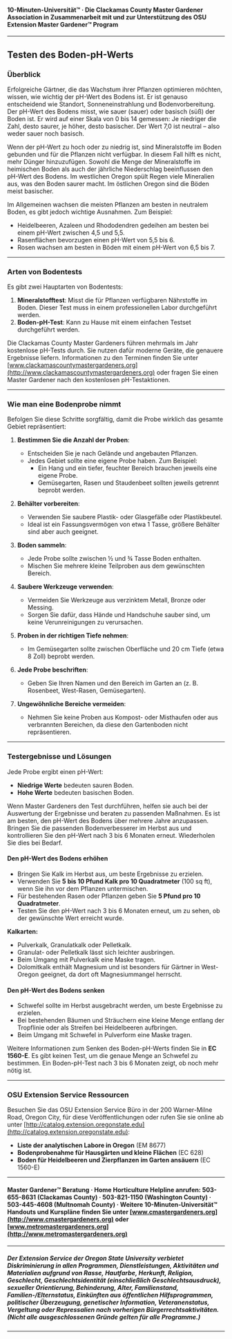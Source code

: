 #### 10-Minuten-Universität™ · Die Clackamas County Master Gardener Association in Zusammenarbeit mit und zur Unterstützung des OSU Extension Master Gardener™ Program

---

## Testen des Boden-pH-Werts

### Überblick

Erfolgreiche Gärtner, die das Wachstum ihrer Pflanzen optimieren möchten, wissen, wie wichtig der pH-Wert des Bodens ist. Er ist genauso entscheidend wie Standort, Sonneneinstrahlung und Bodenvorbereitung. Der pH-Wert des Bodens misst, wie sauer (sauer) oder basisch (süß) der Boden ist. Er wird auf einer Skala von 0 bis 14 gemessen: Je niedriger die Zahl, desto saurer, je höher, desto basischer. Der Wert 7,0 ist neutral – also weder sauer noch basisch.

Wenn der pH-Wert zu hoch oder zu niedrig ist, sind Mineralstoffe im Boden gebunden und für die Pflanzen nicht verfügbar. In diesem Fall hilft es nicht, mehr Dünger hinzuzufügen. Sowohl die Menge der Mineralstoffe im heimischen Boden als auch der jährliche Niederschlag beeinflussen den pH-Wert des Bodens. Im westlichen Oregon spült Regen viele Mineralien aus, was den Boden saurer macht. Im östlichen Oregon sind die Böden meist basischer.

Im Allgemeinen wachsen die meisten Pflanzen am besten in neutralem Boden, es gibt jedoch wichtige Ausnahmen. Zum Beispiel:

- Heidelbeeren, Azaleen und Rhododendren gedeihen am besten bei einem pH-Wert zwischen 4,5 und 5,5.
- Rasenflächen bevorzugen einen pH-Wert von 5,5 bis 6.
- Rosen wachsen am besten in Böden mit einem pH-Wert von 6,5 bis 7.

---

### Arten von Bodentests

Es gibt zwei Hauptarten von Bodentests:

1. **Mineralstofftest**: Misst die für Pflanzen verfügbaren Nährstoffe im Boden. Dieser Test muss in einem professionellen Labor durchgeführt werden.
2. **Boden-pH-Test**: Kann zu Hause mit einem einfachen Testset durchgeführt werden.

Die Clackamas County Master Gardeners führen mehrmals im Jahr kostenlose pH-Tests durch. Sie nutzen dafür moderne Geräte, die genauere Ergebnisse liefern. Informationen zu den Terminen finden Sie unter [www.clackamascountymastergardeners.org](http://www.clackamascountymastergardeners.org) oder fragen Sie einen Master Gardener nach den kostenlosen pH-Testaktionen.

---

### Wie man eine Bodenprobe nimmt

Befolgen Sie diese Schritte sorgfältig, damit die Probe wirklich das gesamte Gebiet repräsentiert:

1. **Bestimmen Sie die Anzahl der Proben**:
   - Entscheiden Sie je nach Gelände und angebauten Pflanzen.
   - Jedes Gebiet sollte eine eigene Probe haben. Zum Beispiel:
     - Ein Hang und ein tiefer, feuchter Bereich brauchen jeweils eine eigene Probe.
     - Gemüsegarten, Rasen und Staudenbeet sollten jeweils getrennt beprobt werden.

2. **Behälter vorbereiten**:
   - Verwenden Sie saubere Plastik- oder Glasgefäße oder Plastikbeutel.
   - Ideal ist ein Fassungsvermögen von etwa 1 Tasse, größere Behälter sind aber auch geeignet.

3. **Boden sammeln**:
   - Jede Probe sollte zwischen ½ und ¾ Tasse Boden enthalten.
   - Mischen Sie mehrere kleine Teilproben aus dem gewünschten Bereich.

4. **Saubere Werkzeuge verwenden**:
   - Vermeiden Sie Werkzeuge aus verzinktem Metall, Bronze oder Messing.
   - Sorgen Sie dafür, dass Hände und Handschuhe sauber sind, um keine Verunreinigungen zu verursachen.

5. **Proben in der richtigen Tiefe nehmen**:
   - Im Gemüsegarten sollte zwischen Oberfläche und 20 cm Tiefe (etwa 8 Zoll) beprobt werden.

6. **Jede Probe beschriften**:
   - Geben Sie Ihren Namen und den Bereich im Garten an (z. B. Rosenbeet, West-Rasen, Gemüsegarten).

7. **Ungewöhnliche Bereiche vermeiden**:
   - Nehmen Sie keine Proben aus Kompost- oder Misthaufen oder aus verbrannten Bereichen, da diese den Gartenboden nicht repräsentieren.

---

### Testergebnisse und Lösungen

Jede Probe ergibt einen pH-Wert:

- **Niedrige Werte** bedeuten sauren Boden.
- **Hohe Werte** bedeuten basischen Boden.

Wenn Master Gardeners den Test durchführen, helfen sie auch bei der Auswertung der Ergebnisse und beraten zu passenden Maßnahmen. Es ist am besten, den pH-Wert des Bodens über mehrere Jahre anzupassen. Bringen Sie die passenden Bodenverbesserer im Herbst aus und kontrollieren Sie den pH-Wert nach 3 bis 6 Monaten erneut. Wiederholen Sie dies bei Bedarf.

#### Den pH-Wert des Bodens erhöhen

- Bringen Sie Kalk im Herbst aus, um beste Ergebnisse zu erzielen.
- Verwenden Sie **5 bis 10 Pfund Kalk pro 10 Quadratmeter** (100 sq ft), wenn Sie ihn vor dem Pflanzen untermischen.
- Für bestehenden Rasen oder Pflanzen geben Sie **5 Pfund pro 10 Quadratmeter**.
- Testen Sie den pH-Wert nach 3 bis 6 Monaten erneut, um zu sehen, ob der gewünschte Wert erreicht wurde.

**Kalkarten:**

- Pulverkalk, Granulatkalk oder Pelletkalk.
- Granulat- oder Pelletkalk lässt sich leichter ausbringen.
- Beim Umgang mit Pulverkalk eine Maske tragen.
- Dolomitkalk enthält Magnesium und ist besonders für Gärtner in West-Oregon geeignet, da dort oft Magnesiummangel herrscht.

#### Den pH-Wert des Bodens senken

- Schwefel sollte im Herbst ausgebracht werden, um beste Ergebnisse zu erzielen.
- Bei bestehenden Bäumen und Sträuchern eine kleine Menge entlang der Tropflinie oder als Streifen bei Heidelbeeren aufbringen.
- Beim Umgang mit Schwefel in Pulverform eine Maske tragen.

Weitere Informationen zum Senken des Boden-pH-Werts finden Sie in **EC 1560-E**. Es gibt keinen Test, um die genaue Menge an Schwefel zu bestimmen. Ein Boden-pH-Test nach 3 bis 6 Monaten zeigt, ob noch mehr nötig ist.

---

### OSU Extension Service Ressourcen

Besuchen Sie das OSU Extension Service Büro in der 200 Warner-Milne Road, Oregon City, für diese Veröffentlichungen oder rufen Sie sie online ab unter [http://catalog.extension.oregonstate.edu](http://catalog.extension.oregonstate.edu):

- **Liste der analytischen Labore in Oregon** (EM 8677)
- **Bodenprobenahme für Hausgärten und kleine Flächen** (EC 628)
- **Boden für Heidelbeeren und Zierpflanzen im Garten ansäuern** (EC 1560-E)

---

#### Master Gardener™ Beratung · Home Horticulture Helpline anrufen: 503-655-8631 (Clackamas County) · 503-821-1150 (Washington County) · 503-445-4608 (Multnomah County) · Weitere 10-Minuten-Universität™ Handouts und Kurspläne finden Sie unter [www.cmastergardeners.org](http://www.cmastergardeners.org) oder [www.metromastergardeners.org](http://www.metromastergardeners.org)

---

##### Der Extension Service der Oregon State University verbietet Diskriminierung in allen Programmen, Dienstleistungen, Aktivitäten und Materialien aufgrund von Rasse, Hautfarbe, Herkunft, Religion, Geschlecht, Geschlechtsidentität (einschließlich Geschlechtsausdruck), sexueller Orientierung, Behinderung, Alter, Familienstand, Familien-/Elternstatus, Einkünften aus öffentlichen Hilfsprogrammen, politischer Überzeugung, genetischer Information, Veteranenstatus, Vergeltung oder Repressalien nach vorherigen Bürgerrechtsaktivitäten. (Nicht alle ausgeschlossenen Gründe gelten für alle Programme.)
---